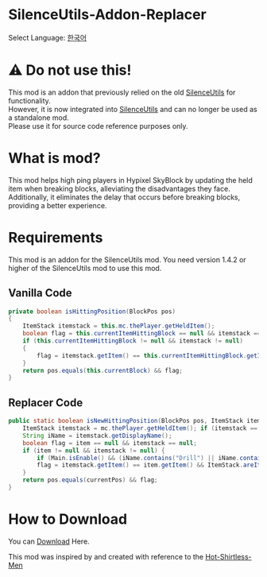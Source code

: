 # SilenceUtils-Addon-Replacer

Select Language: [한국어](https://github.com/SILENCE-SIMSOOL/SilenceUtils-Addon-Replacer/blob/main/Korean.md)

# ⚠ Do not use this!
This mod is an addon that previously relied on the old [SilenceUtils](https://github.com/SILENCE-SIMSOOL/SilenceUtils-Documentation) for functionality.  
However, it is now integrated into [SilenceUtils](https://github.com/SILENCE-SIMSOOL/SilenceUtils-Documentation) and can no longer be used as a standalone mod.  
Please use it for source code reference purposes only.  

# What is mod?
This mod helps high ping players in Hypixel SkyBlock by updating the held item when breaking blocks, alleviating the disadvantages they face.
Additionally, it eliminates the delay that occurs before breaking blocks, providing a better experience.

# Requirements
This mod is an addon for the SilenceUtils mod.
You need version 1.4.2 or higher of the SilenceUtils mod to use this mod.

## Vanilla Code
```java
private boolean isHittingPosition(BlockPos pos)
{
    ItemStack itemstack = this.mc.thePlayer.getHeldItem();
    boolean flag = this.currentItemHittingBlock == null && itemstack == null;
    if (this.currentItemHittingBlock != null && itemstack != null)
    {
        flag = itemstack.getItem() == this.currentItemHittingBlock.getItem() && ItemStack.areItemStackTagsEqual(itemstack, this.currentItemHittingBlock) && (itemstack.isItemStackDamageable() || itemstack.getMetadata() == this.currentItemHittingBlock.getMetadata());
    }
    return pos.equals(this.currentBlock) && flag;
}
```

## Replacer Code
```java
public static boolean isNewHittingPosition(BlockPos pos, ItemStack item, BlockPos currentPos) {
    ItemStack itemstack = mc.thePlayer.getHeldItem(); if (itemstack == null) return false;
    String iName = itemstack.getDisplayName();
    boolean flag = item == null && itemstack == null;
    if (item != null && itemstack != null) {
        if (Main.isEnable() && (iName.contains("Drill") || iName.contains("Gemstone Gauntlet") || iName.contains("Pickonimbus"))) return pos.equals(currentPos);
        flag = itemstack.getItem() == item.getItem() && ItemStack.areItemStackTagsEqual(itemstack, item) && ( itemstack.isItemStackDamageable() || itemstack.getMetadata() == item.getMetadata() );
    }
    return pos.equals(currentPos) && flag;
}
```

# How to Download
You can [Download](https://github.com/SILENCE-SIMSOOL/SilenceUtils-Addon-Replacer/releases/download/2.1/SUAddon_Replacer-2.1.jar) Here.

This mod was inspired by and created with reference to the [Hot-Shirtless-Men](https://github.com/Rekteiru/Hot-Shirtless-Men)
